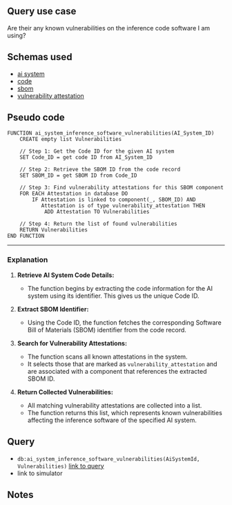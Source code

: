 ## Query use case

Are their any known vulnerabilities on the inference code software I am using?



## Schemas used

* [ai system](https://taibom.org/schemas/ai-system/v1.0.0/AI%20System/)
* [code](https://taibom.org/schemas/code/v1.0.1/Code/)
* [sbom](https://taibom.org/schemas/sbom-attestation/v1.0.0/SBOM%20Attestation/)
* [vulnerability attestation](https://taibom.org/schemas/vulnerability-attestation/v1.0.0/Vulnerability%20Attestation/)


## Pseudo code 

```plaintext
FUNCTION ai_system_inference_software_vulnerabilities(AI_System_ID)
    CREATE empty list Vulnerabilities

    // Step 1: Get the Code ID for the given AI system
    SET Code_ID = get code ID from AI_System_ID

    // Step 2: Retrieve the SBOM ID from the code record
    SET SBOM_ID = get SBOM ID from Code_ID

    // Step 3: Find vulnerability attestations for this SBOM component
    FOR EACH Attestation in database DO
        IF Attestation is linked to component(_, SBOM_ID) AND
           Attestation is of type vulnerability_attestation THEN
            ADD Attestation TO Vulnerabilities

    // Step 4: Return the list of found vulnerabilities
    RETURN Vulnerabilities
END FUNCTION
```

---

### **Explanation**

1. **Retrieve AI System Code Details:**  
   - The function begins by extracting the code information for the AI system using its identifier. This gives us the unique Code ID.

2. **Extract SBOM Identifier:**  
   - Using the Code ID, the function fetches the corresponding Software Bill of Materials (SBOM) identifier from the code record.

3. **Search for Vulnerability Attestations:**  
   - The function scans all known attestations in the system.
   - It selects those that are marked as `vulnerability_attestation` and are associated with a component that references the extracted SBOM ID.

4. **Return Collected Vulnerabilities:**  
   - All matching vulnerability attestations are collected into a list.
   - The function returns this list, which represents known vulnerabilities affecting the inference software of the specified AI system.


## Query

- `db:ai_system_inference_software_vulnerabilities(AiSystemId, Vulnerabilities)` [link to query](https://github.com/nqminds/Trusted-AI-BOM/blob/main/packages/claim_cascade_batteries/taibom-battery/scenarios.json#L273-L276)
- link to simulator 





## Notes

